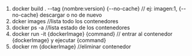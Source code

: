 1. docker build . --tag {nombre:version} {--no-cache} // ej: imagen:1, {--no-cache} descargar o no de nuevo
2. dcker images //lista todo los contenedores
3. docker ps -a //lista estado de los contenedores
4. docker run -it {dockerImage} {command} // entrar al contenedor {dockerImage} y ejecutar {command} 
5. docker rm {dockerImage} //eliminar contenedor